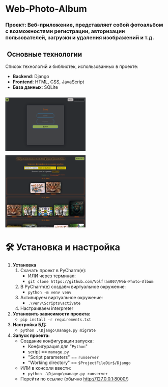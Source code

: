 # Web-Photo-Album

### Проект: Веб-приложение, представляет собой фотоальбом с возможностями регистрации, авторизации пользователей, загрузки и удаления изображений и т.д.

## ️ Основные технологии
Список технологий и библиотек, использованных в проекте:
- **Backend**: Django
- **Frontend**: HTML, CSS, JavaScript
- **База данных**: SQLite

<img style="margin-top: 10px;" src="img_example/Screenshot_1.png" width='50%' height="auto" alt="Авторизация">
<img style="margin-top: 10px;" src="img_example/Screenshot_2.png" width='50%' height="auto" alt="Главная">

# 🛠️ **Установка и настройка**
1. **Установка**
   1. Скачать проект в PyCharm(е):
      * ИЛИ через терминал:
      * `git clone https://github.com/Volfram007/Web-Photo-Album`
   2. В PyCharm(е) создаём виртуальное окружение:
      * `python -m venv venv`
   3. Активируем виртуальное окружение:
      * `.\venv\Scripts\activate`
   4. Настраиваем interpreter
2. **Установить зависимости проекта:**
   * `pip install -r requirements.txt`
3. **Настройка БД:**
   * `python .\Django\manage.py migrate`
4. **Запуск проекта:**
   * Создание конфигурации запуска:
      * Конфигурация для "`Python`"
      * script == `manage.py`
      * "Script parameters" == `runserver`
      * "Working directory" == `$ProjectFileDir$/Django`
   * ИЛИ в консоли ввести:
      - `python .\Django\manage.py runserver`
   * Перейти по ссылке (обычно http://127.0.0.1:8000/)